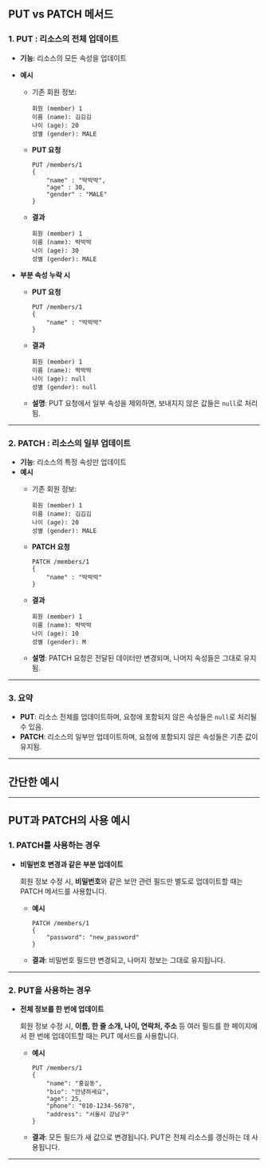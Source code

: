 

## PUT vs PATCH 메서드

### 1. PUT : 리소스의 전체 업데이트

- **기능**: 리소스의 모든 속성을 업데이트
- **예시**
    - 기존 회원 정보:
        
        ```
        회원 (member) 1
        이름 (name): 김김김
        나이 (age): 20
        성별 (gender): MALE
        
        ```
        
    - **PUT 요청**
        
        ```
        PUT /members/1
        {
            "name" : "박박박",
            "age" : 30,
            "gender" : "MALE"
        }
        
        ```
        
    - **결과**
        
        ```
        회원 (member) 1
        이름 (name): 박박박
        나이 (age): 30
        성별 (gender): MALE
        
        ```
        
- **부분 속성 누락 시**
    - **PUT 요청**
        
        ```
        PUT /members/1
        {
            "name" : "박박박"
        }
        
        ```
        
    - **결과**
        
        ```
        회원 (member) 1
        이름 (name): 박박박
        나이 (age): null
        성별 (gender): null
        
        ```
        
    - **설명**: PUT 요청에서 일부 속성을 제외하면, 보내지지 않은 값들은 `null`로 처리됨.

---

### 2. PATCH : 리소스의 일부 업데이트

- **기능**: 리소스의 특정 속성만 업데이트
- **예시**
    - 기존 회원 정보:

        ```
        회원 (member) 1
        이름 (name): 김김김
        나이 (age): 20
        성별 (gender): MALE
        
        ```

    - **PATCH 요청**

        ```
        PATCH /members/1
        {
            "name" : "박박박"
        }
        
        ```

    - **결과**

        ```
        회원 (member) 1
        이름 (name): 박박박
        나이 (age): 10
        성별 (gender): M
        
        ```

    - **설명**: PATCH 요청은 전달된 데이터만 변경되며, 나머지 속성들은 그대로 유지됨.

---

### 3. 요약

- **PUT**: 리소스 전체를 업데이트하며, 요청에 포함되지 않은 속성들은 `null`로 처리될 수 있음.
- **PATCH**: 리소스의 일부만 업데이트하며, 요청에 포함되지 않은 속성들은 기존 값이 유지됨.

---

## 간단한 예시

---

## PUT과 PATCH의 사용 예시

### 1. PATCH를 사용하는 경우

- **비밀번호 변경과 같은 부분 업데이트**

  회원 정보 수정 시, **비밀번호**와 같은 보안 관련 필드만 별도로 업데이트할 때는 PATCH 메서드를 사용합니다.

    - **예시**

        ```
        PATCH /members/1
        {
            "password": "new_password"
        }
        
        ```

    - **결과**: 비밀번호 필드만 변경되고, 나머지 정보는 그대로 유지됩니다.

---

### 2. PUT을 사용하는 경우

- **전체 정보를 한 번에 업데이트**

  회원 정보 수정 시, **이름, 한 줄 소개, 나이, 연락처, 주소** 등 여러 필드를 한 페이지에서 한 번에 업데이트할 때는 PUT 메서드를 사용합니다.

    - **예시**

        ```
        PUT /members/1
        {
            "name": "홍길동",
            "bio": "안녕하세요",
            "age": 25,
            "phone": "010-1234-5678",
            "address": "서울시 강남구"
        }
        
        ```

    - **결과**: 모든 필드가 새 값으로 변경됩니다. PUT은 전체 리소스를 갱신하는 데 사용됩니다.

---